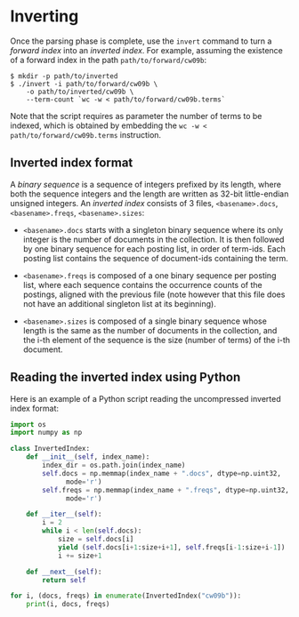# Inverting

Once the parsing phase is complete, use the `invert` command to turn a
_forward index_ into an _inverted index_. For example, assuming the
existence of a forward index in the path `path/to/forward/cw09b`:

    $ mkdir -p path/to/inverted
    $ ./invert -i path/to/forward/cw09b \
        -o path/to/inverted/cw09b \
        --term-count `wc -w < path/to/forward/cw09b.terms`

Note that the script requires as parameter the number of terms to be
indexed, which is obtained by embedding the
`wc -w < path/to/forward/cw09b.terms` instruction.

## Inverted index format

A _binary sequence_ is a sequence of integers prefixed by its length,
where both the sequence integers and the length are written as 32-bit
little-endian unsigned integers. An _inverted index_ consists of 3
files, `<basename>.docs`, `<basename>.freqs`, `<basename>.sizes`:

* `<basename>.docs` starts with a singleton binary sequence where its
  only integer is the number of documents in the collection. It is then
  followed by one binary sequence for each posting list, in order of
  term-ids. Each posting list contains the sequence of document-ids
  containing the term.

* `<basename>.freqs` is composed of a one binary sequence per posting
  list, where each sequence contains the occurrence counts of the
  postings, aligned with the previous file (note however that this file
  does not have an additional singleton list at its beginning).

* `<basename>.sizes` is composed of a single binary sequence whose
  length is the same as the number of documents in the collection, and
  the i-th element of the sequence is the size (number of terms) of the
  i-th document.


## Reading the inverted index using Python

Here is an example of a Python script reading the uncompressed inverted
index format:

```python
import os
import numpy as np

class InvertedIndex:
    def __init__(self, index_name):
        index_dir = os.path.join(index_name)
        self.docs = np.memmap(index_name + ".docs", dtype=np.uint32,
              mode='r')
        self.freqs = np.memmap(index_name + ".freqs", dtype=np.uint32,
              mode='r')

    def __iter__(self):
        i = 2
        while i < len(self.docs):
            size = self.docs[i]
            yield (self.docs[i+1:size+i+1], self.freqs[i-1:size+i-1])
            i += size+1

    def __next__(self):
        return self

for i, (docs, freqs) in enumerate(InvertedIndex("cw09b")):
    print(i, docs, freqs)
```
